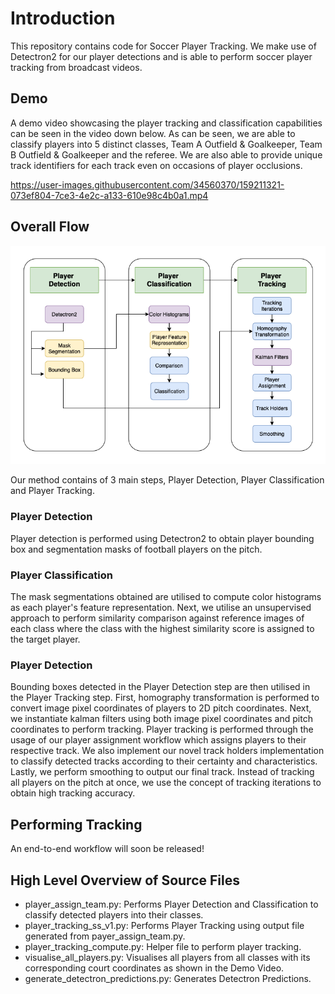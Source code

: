 # Introduction

This repository contains code for Soccer Player Tracking. We make use of Detectron2 for our player detections and is able to perform soccer player tracking from broadcast videos.

## Demo

A demo video showcasing the player tracking and classification capabilities can be seen in the video down below. As can be seen, we are able to classify players into 5 distinct classes, Team A Outfield & Goalkeeper, Team B Outfield & Goalkeeper and the referee. We are also able to provide unique track identifiers for each track even on occasions of player occlusions.

https://user-images.githubusercontent.com/34560370/159211321-073ef804-7ce3-4e2c-a133-610e98c4b0a1.mp4

## Overall Flow

![alt text](./demo/overall-flow-chart.png)

Our method contains of 3 main steps, Player Detection, Player Classification and Player Tracking.

### Player Detection

Player detection is performed using Detectron2 to obtain player bounding box and segmentation masks of football players on the pitch.

### Player Classification

The mask segmentations obtained are utilised to compute color histograms as each player's feature representation. Next, we utilise an unsupervised approach to perform similarity comparison against reference images of each class where the class with the highest similarity score is assigned to the target player.

### Player Detection

Bounding boxes detected in the Player Detection step are then utilised in the Player Tracking step. First, homography transformation is performed to convert image pixel coordinates of players to 2D pitch coordinates. Next, we instantiate kalman filters using both image pixel coordinates and pitch coordinates to perform tracking. Player tracking is performed through the usage of our player assignment workflow which assigns players to their respective track. We also implement our novel track holders implementation to classify detected tracks according to their certainty and characteristics. Lastly, we perform smoothing to output our final track. Instead of tracking all players on the pitch at once, we use the concept of tracking iterations to obtain high tracking accuracy.

## Performing Tracking

An end-to-end workflow will soon be released!

## High Level Overview of Source Files

- player_assign_team.py: Performs Player Detection and Classification to classify detected players into their classes.
- player_tracking_ss_v1.py: Performs Player Tracking using output file generated from payer_assign_team.py.
- player_tracking_compute.py: Helper file to perform player tracking.
- visualise_all_players.py: Visualises all players from all classes with its corresponding court coordinates as shown in the Demo Video.
- generate_detectron_predictions.py: Generates Detectron Predictions.
